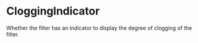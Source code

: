 CloggingIndicator
=================

Whether the filter has an indicator to display the degree of clogging of the filter.
